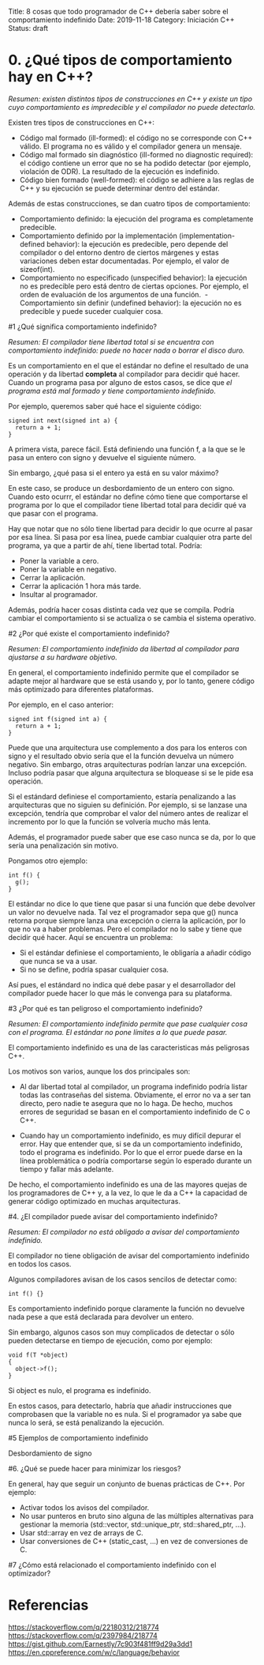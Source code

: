 Title: 8 cosas que todo programador de C++ debería saber sobre el comportamiento indefinido
Date: 2019-11-18
Category: Iniciación C++
Status: draft

# 0. ¿Qué  tipos de comportamiento hay en C++?

*Resumen: existen distintos tipos de construcciones en C++ y existe un tipo cuyo comportamiento es impredecible y el compilador no puede detectarlo.*

Existen tres tipos de construcciones en C++:

 - Código mal formado (ill-formed): el código no se corresponde con C++ válido. El programa no es válido y el compilador genera un mensaje.
 - Código mal formado sin diagnóstico (ill-formed no diagnostic required): el código contiene un error que no se ha podido detectar (por ejemplo, violación de ODR). La resultado de la ejecución es indefinido.
 - Código bien formado (well-formed): el código se adhiere a las reglas de C++ y su ejecución se puede determinar dentro del estándar.

Además de estas construcciones, se dan cuatro tipos de comportamiento:

 - Comportamiento definido: la ejecución del programa es completamente predecible.
 - Comportamiento definido por la implementación (implementation-defined behavior): la ejecución es predecible, pero depende del compilador o del entorno dentro de ciertos márgenes y estas variaciones deben estar documentadas.  Por ejemplo, el valor de sizeof(int).
 - Comportamiento no especificado (unspecified behavior): la ejecución no es predecible pero está dentro de ciertas opciones. Por ejemplo, el orden de evaluación de los argumentos de una función.
 - Comportamiento sin definir (undefined behavior): la ejecución no es predecible y puede suceder cualquier cosa.


#1 ¿Qué significa comportamiento indefinido?

*Resumen: El compilador tiene libertad total si se encuentra con comportamiento indefinido: puede no hacer nada o borrar el disco duro.*

Es un comportamiento en el que el estándar no define el resultado de una operación y da libertad **completa** al compilador para decidir qué hacer.
Cuando un programa pasa por alguno de estos casos, se dice que *el programa está mal formado y tiene comportamiento indefinido*.

Por ejemplo, queremos saber qué hace el siguiente código:

```
signed int next(signed int a) {
  return a + 1;
}
```

A primera vista, parece fácil. 
Está definiendo una función f, a la que se le pasa un entero con signo y devuelve el siguiente número.

Sin embargo, ¿qué pasa si el entero ya está en su valor máximo?

En este caso, se produce un desbordamiento de un entero con signo. Cuando esto ocurrr, el estándar no define cómo tiene que comportarse el programa por lo que el compilador tiene libertad total para decidir qué va que pasar con el programa.

Hay que notar que no sólo tiene libertad para decidir lo que ocurre al pasar por esa línea.
Si pasa por esa línea, puede cambiar cualquier otra parte del programa, ya que a partir de ahí, tiene libertad total.
Podría:

 - Poner la variable a cero.
 - Poner la variable en negativo.
 - Cerrar la aplicación.
 - Cerrar la aplicación 1 hora más tarde.
 - Insultar al programador.

Además, podría hacer cosas distinta cada vez que se compila.
Podría cambiar el comportamiento si se actualiza o se cambia el sistema operativo.


#2 ¿Por qué existe el comportamiento indefinido?

*Resumen: El comportamiento indefinido da libertad al compilador para ajustarse a su hardware objetivo.*

En general, el comportamiento indefinido permite que el compilador se adapte mejor al hardware que se está usando y, 
por lo tanto, genere código más optimizado para diferentes plataformas.

Por ejemplo, en el caso anterior:

```
signed int f(signed int a) {
  return a + 1;
}
```

Puede que una arquitectura use complemento a dos para los enteros con signo y el resultado obvio sería que el la función devuelva un número negativo.
Sin embargo, otras arquitecturas podrían lanzar una excepción. Incluso podría pasar que alguna arquitectura se bloquease si se le pide esa operación.

Si el estándard definiese el comportamiento, estaría penalizando a las arquitecturas que no siguien su definición. 
Por ejemplo, si se lanzase una excepción, tendría que comprobar el valor del número antes de realizar el incremento por lo que la función se volvería mucho más lenta.

Además, el programador puede saber que ese caso nunca se da, por lo que sería una penalización sin motivo.

Pongamos otro ejemplo:

```
int f() {
  g();
}
```

El estándar no dice lo que tiene que pasar si una función que debe devolver un valor no devuelve nada.
Tal vez el programador sepa que g() nunca retorna porque siempre lanza una excepción o cierra la aplicación, por lo que no va a haber problemas.
Pero el compilador no lo sabe y tiene que decidir qué hacer. Aquí se encuentra un problema:

 - Si el estándar definiese el comportamiento, le obligaría a añadir código que nunca se va a usar.
 - Si no se define, podría spasar cualquier cosa.

Así pues, el estándard no indica qué debe pasar y el desarrollador del compilador puede hacer lo que más le convenga para su plataforma.


#3 ¿Por qué es tan peligroso el comportamiento indefinido?

*Resumen: El comportamiento indefinido permite que pase cualquier cosa con el programa. El estándar no pone límites a lo que puede pasar.*

El comportamiento indefinido es una de las caracteristicas más peligrosas C++.

Los motivos son varios, aunque los dos principales son:

 - Al dar libertad total al compilador, un programa indefinido podría listar todas las contraseñas del sistema.
   Obviamente, el error no va a ser tan directo, pero nadie te asegura que no lo haga.
   De hecho, muchos errores de seguridad se basan en el comportamiento indefinido de C o C++.
   
 - Cuando hay un comportamiento indefinido, es muy difícil depurar el error.
   Hay que entender que, si se da un comportamiento indefinido, todo el programa es indefinido.
   Por lo que el error puede darse en la línea problemática o podría comportarse según lo esperado durante un tiempo y fallar más adelante.

De hecho, el comportamiento indefinido es una de las mayores quejas de los programadores de C++ y, a la vez, 
lo que le da a C++ la capacidad de generar código optimizado en muchas arquitecturas.


#4. ¿El compilador puede avisar del comportamiento indefinido?

*Resumen: El compilador no está obligado a avisar del comportamiento indefinido.*

El compilador no tiene obligación de avisar del comportamiento indefinido en todos los casos.

Algunos compiladores avisan de los casos sencilos de detectar como:

```
int f() {}
```

Es comportamiento indefinido porque claramente la función no devuelve nada pese a que está declarada para devolver un entero.

Sin embargo, algunos casos son muy complicados de detectar o sólo pueden detectarse en tiempo de ejecución, como por ejemplo:

```
void f(T *object)
{
  object->f();
}
```

Si object es nulo, el programa es indefinido.

En estos casos, para detectarlo, habría que añadir instrucciones que comprobasen que la variable no es nula. Si el programador ya sabe que nunca lo será, se está penalizando la ejecución.


#5 Ejemplos de comportamiento indefinido

Desbordamiento de signo




#6. ¿Qué se puede hacer para minimizar los riesgos?

En general, hay que seguir un conjunto de buenas prácticas de C++. 
Por ejemplo:

 - Activar todos los avisos del compilador.
 - No usar punteros en bruto sino alguna de las múltiples alternativas para gestionar la memoria (std::vector, std::unique_ptr, std::shared_ptr, ...).
 - Usar std::array en vez de arrays de C. 
 - Usar conversiones de C++ (static_cast, ...) en vez de conversiones de C.
 
 
#7 ¿Cómo está relacionado el comportamiento indefinido con el optimizador?




# Referencias

https://stackoverflow.com/q/22180312/218774
https://stackoverflow.com/q/2397984/218774
https://gist.github.com/Earnestly/7c903f481ff9d29a3dd1
https://en.cppreference.com/w/c/language/behavior

